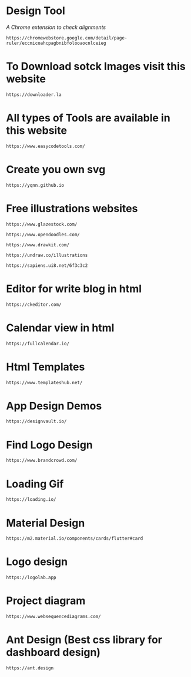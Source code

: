 # Design Tool
  _A Chrome extension to check alignments_
```
https://chromewebstore.google.com/detail/page-ruler/eccmicoahcpagbnibfolooaocnlceieg
```
# To Download sotck Images visit this website
```
https://downloader.la
```
# All types of Tools are available in this website
```
https://www.easycodetools.com/
```
# Create you own svg
```
https://yqnn.github.io
```

# Free illustrations websites
  ``` https://www.glazestock.com/ ``` 
  
  ``` https://www.opendoodles.com/ ```  
  
  ``` https://www.drawkit.com/ ``` 
  
  ``` https://undraw.co/illustrations ```
  
  ``` https://sapiens.ui8.net/6f3c3c2 ```
  
  # Editor for write blog in html
  ``` https://ckeditor.com/ ```
  
  # Calendar view in html
  ``` https://fullcalendar.io/ ```
  
  # Html Templates
  ``` https://www.templateshub.net/ ```


# App Design Demos
``` https://designvault.io/ ```


# Find Logo Design
``` https://www.brandcrowd.com/ ```

# Loading Gif
``` https://loading.io/ ```

# Material Design
```https://m2.material.io/components/cards/flutter#card```

# Logo design
```https://logolab.app```


# Project diagram
```
https://www.websequencediagrams.com/
```

# Ant Design (Best css library for dashboard design)
```
https://ant.design
```
